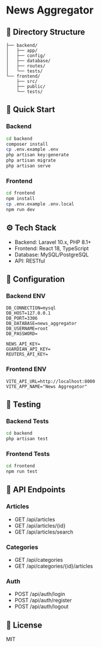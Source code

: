 # News Aggregator

## 📁 Directory Structure
```
├── backend/
│   ├── app/
│   ├── config/
│   ├── database/
│   ├── routes/
│   └── tests/
└── frontend/
    ├── src/
    ├── public/
    └── tests/
```

## 🚀 Quick Start

### Backend
```bash
cd backend
composer install
cp .env.example .env
php artisan key:generate
php artisan migrate
php artisan serve
```

### Frontend
```bash
cd frontend
npm install
cp .env.example .env.local
npm run dev
```

## ⚙️ Tech Stack
- Backend: Laravel 10.x, PHP 8.1+
- Frontend: React 18, TypeScript
- Database: MySQL/PostgreSQL
- API: RESTful

## 🔧 Configuration

### Backend ENV
```
DB_CONNECTION=mysql
DB_HOST=127.0.0.1
DB_PORT=3306
DB_DATABASE=news_aggregator
DB_USERNAME=root
DB_PASSWORD=

NEWS_API_KEY=
GUARDIAN_API_KEY=
REUTERS_API_KEY=
```

### Frontend ENV
```
VITE_API_URL=http://localhost:8000
VITE_APP_NAME="News Aggregator"
```

## 🧪 Testing

### Backend Tests
```bash
cd backend
php artisan test
```

### Frontend Tests
```bash
cd frontend
npm run test
```

## 📝 API Endpoints

### Articles
- GET /api/articles
- GET /api/articles/{id}
- GET /api/articles/search

### Categories
- GET /api/categories
- GET /api/categories/{id}/articles

### Auth
- POST /api/auth/login
- POST /api/auth/register
- POST /api/auth/logout

## 🔐 License
MIT